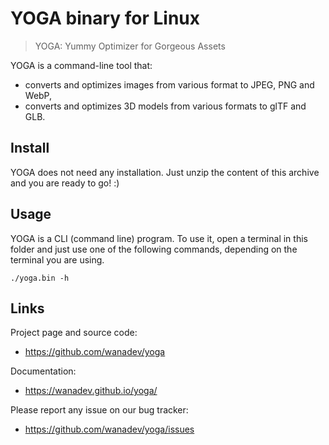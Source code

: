 # YOGA binary for Linux

> YOGA: Yummy Optimizer for Gorgeous Assets

YOGA is a command-line tool that:

* converts and optimizes images from various format to JPEG, PNG and WebP,
* converts and optimizes 3D models from various formats to glTF and GLB.


## Install

YOGA does not need any installation. Just unzip the content of this archive
and you are ready to go! :)


## Usage

YOGA is a CLI (command line) program. To use it, open a terminal in this folder
and just use one of the following commands, depending on the terminal you are
using.

    ./yoga.bin -h


## Links

Project page and source code:

* https://github.com/wanadev/yoga

Documentation:

* https://wanadev.github.io/yoga/

Please report any issue on our bug tracker:

* https://github.com/wanadev/yoga/issues
